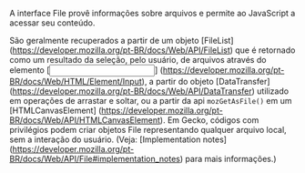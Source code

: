 A interface File provê informações sobre arquivos e permite ao JavaScript a acessar seu conteúdo.

São geralmente recuperados a partir de um objeto [FileList] (https://developer.mozilla.org/pt-BR/docs/Web/API/FileList) que é retornado como um resultado da seleção, pelo usuário, de arquivos através do elemento [<input>] (https://developer.mozilla.org/pt-BR/docs/Web/HTML/Element/Input), a partir do objeto [DataTransfer]
(https://developer.mozilla.org/pt-BR/docs/Web/API/DataTransfer) utilizado em operações de arrastar e soltar, ou a partir da api `mozGetAsFile()` em um [HTMLCanvasElement]
(https://developer.mozilla.org/pt-BR/docs/Web/API/HTMLCanvasElement). Em Gecko, códigos com privilégios podem criar objetos File representando qualquer arquivo local, sem a interação do usuário.
(Veja: [Implementation notes] (https://developer.mozilla.org/pt-BR/docs/Web/API/File#implementation_notes) para mais informações.)